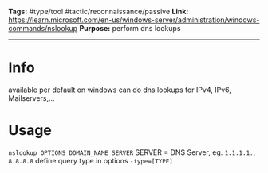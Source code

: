 **Tags:** #type/tool #tactic/reconnaissance/passive 
**Link:** https://learn.microsoft.com/en-us/windows-server/administration/windows-commands/nslookup
**Purpose:** perform dns lookups

---
# Info
available per default on windows 
can do dns lookups for IPv4, IPv6, Mailservers,...
# Usage

`nslookup OPTIONS DOMAIN_NAME SERVER`
SERVER = DNS Server, eg. `1.1.1.1.`, `8.8.8.8`
define query type in options `-type=[TYPE]`
